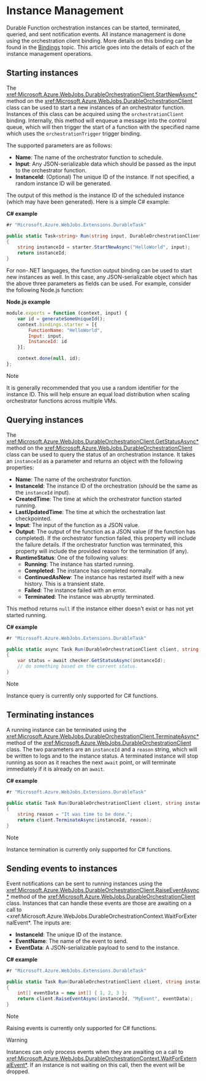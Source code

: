 # Instance Management
Durable Function orchestration instances can be started, terminated, queried, and sent notification events. All instance management is done using the orchestration client binding. More details on this binding can be found in the [Bindings](./bindings.md) topic. This article goes into the details of each of the instance management operations.

## Starting instances
The <xref:Microsoft.Azure.WebJobs.DurableOrchestrationClient.StartNewAsync*> method on the <xref:Microsoft.Azure.WebJobs.DurableOrchestrationClient> class can be used to start a new instances of an orchestrator function. Instances of this class can be acquired using the `orchestrationClient` binding. Internally, this method will enqueue a message into the control queue, which will then trigger the start of a function with the specified name which uses the `orchestrationTrigger` trigger binding.

The supported parameters are as follows:
* **Name**: The name of the orchestrator function to schedule.
* **Input**: Any JSON-serializable data which should be passed as the input to the orchestrator function.
* **InstanceId**: (Optional) The unique ID of the instance. If not specified, a random instance ID will be generated.

The output of this method is the instance ID of the scheduled instance (which may have been generated). Here is a simple C# example:

__C# example__
```csharp
#r "Microsoft.Azure.WebJobs.Extensions.DurableTask"

public static Task<string> Run(string input, DurableOrchestrationClient starter)
{
    string instanceId = starter.StartNewAsync("HelloWorld", input);
    return instanceId;
}
```

For non-.NET languages, the function output binding can be used to start new instances as well. In this case, any JSON-serializable object which has the above three parameters as fields can be used. For example, consider the following Node.js function:

__Node.js example__
```js
module.exports = function (context, input) {
    var id = generateSomeUniqueId();
    context.bindings.starter = [{
        FunctionName: "HelloWorld",
        Input: input,
        InstanceId: id
    }];

    context.done(null, id);
};
```

> [!NOTE]
> It is generally recommended that you use a random identifier for the instance ID. This will help ensure an equal load distribution when scaling orchestrator functions across multiple VMs.

## Querying instances
The <xref:Microsoft.Azure.WebJobs.DurableOrchestrationClient.GetStatusAsync*> method on the <xref:Microsoft.Azure.WebJobs.DurableOrchestrationClient> class can be used to query the status of an orchestration instance. It takes an `instanceId` as a parameter and returns an object with the following properties:

* **Name**: The name of the orchestrator function.
* **InstanceId**: The instance ID of the orchestration (should be the same as the `instanceId` input).
* **CreatedTime**: The time at which the orchestrator function started running.
* **LastUpdatedTime**: The time at which the orchestration last checkpointed.
* **Input**: The input of the function as a JSON value.
* **Output**: The output of the function as a JSON value (if the function has completed). If the orchestrator function failed, this property will include the failure details. If the orchestrator function was terminated, this property will include the provided reason for the termination (if any).
* **RuntimeStatus**: One of the following values:
    * **Running**: The instance has started running.
    * **Completed**: The instance has completed normally.
    * **ContinuedAsNew**: The instance has restarted itself with a new history. This is a transient state.
    * **Failed**: The instance failed with an error.
    * **Terminated**: The instance was abruptly terminated.
    
This method returns `null` if the instance either doesn't exist or has not yet started running.

__C# example__
```csharp
#r "Microsoft.Azure.WebJobs.Extensions.DurableTask"

public static async Task Run(DurableOrchestrationClient client, string instanceId)
{
    var status = await checker.GetStatusAsync(instanceId);
    // do something based on the current status.
}
```

> [!NOTE]
> Instance query is currently only supported for C# functions.

## Terminating instances
A running instance can be terminated using the <xref:Microsoft.Azure.WebJobs.DurableOrchestrationClient.TerminateAsync*> method of the <xref:Microsoft.Azure.WebJobs.DurableOrchestrationClient> class. The two parameters are an `instanceId` and a `reason` string, which will be written to logs and to the instance status. A terminated instance will stop running as soon as it reaches the next `await` point, or will terminate immediately if it is already on an `await`.

__C# example__
```csharp
#r "Microsoft.Azure.WebJobs.Extensions.DurableTask"

public static Task Run(DurableOrchestrationClient client, string instanceId)
{
    string reason = "It was time to be done.";
    return client.TerminateAsync(instanceId, reason);
}
```

> [!NOTE]
> Instance termination is currently only supported for C# functions.

## Sending events to instances
Event notifications can be sent to running instances using the <xref:Microsoft.Azure.WebJobs.DurableOrchestrationClient.RaiseEventAsync*> method of the <xref:Microsoft.Azure.WebJobs.DurableOrchestrationClient> class. Instances that can handle these events are those are awaiting on a call to <xref:Microsoft.Azure.WebJobs.DurableOrchestrationContext.WaitForExternalEvent*. The inputs are:

* **InstanceId**: The unique ID of the instance.
* **EventName**: The name of the event to send.
* **EventData**: A JSON-serializable payload to send to the instance.

__C# example__
```csharp
#r "Microsoft.Azure.WebJobs.Extensions.DurableTask"

public static Task Run(DurableOrchestrationClient client, string instanceId)
{
    int[] eventData = new int[] { 1, 2, 3 };
    return client.RaiseEventAsync(instanceId, "MyEvent", eventData);
}
```

> [!NOTE]
> Raising events is currently only supported for C# functions.

> [!WARNING]
> Instances can only process events when they are awaiting on a call to <xref:Microsoft.Azure.WebJobs.DurableOrchestrationContext.WaitForExternalEvent*>. If an instance is not waiting on this call, then the event will be dropped.